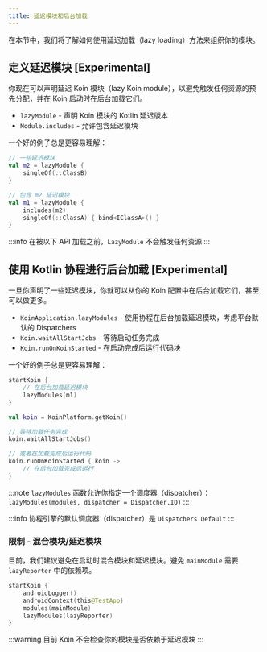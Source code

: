 ```yaml
---
title: 延迟模块和后台加载
---
```

在本节中，我们将了解如何使用延迟加载（lazy loading）方法来组织你的模块。

## 定义延迟模块 [Experimental]

你现在可以声明延迟 Koin 模块（lazy Koin module），以避免触发任何资源的预先分配，并在 Koin 启动时在后台加载它们。

- `lazyModule` - 声明 Koin 模块的 Kotlin 延迟版本
- `Module.includes` - 允许包含延迟模块

一个好的例子总是更容易理解：

```kotlin
// 一些延迟模块
val m2 = lazyModule {
    singleOf(::ClassB)
}

// 包含 m2 延迟模块
val m1 = lazyModule {
    includes(m2)
    singleOf(::ClassA) { bind<IClassA>() }
}
```

:::info
    在被以下 API 加载之前，`LazyModule` 不会触发任何资源
:::

## 使用 Kotlin 协程进行后台加载 [Experimental]

一旦你声明了一些延迟模块，你就可以从你的 Koin 配置中在后台加载它们，甚至可以做更多。

- `KoinApplication.lazyModules` - 使用协程在后台加载延迟模块，考虑平台默认的 Dispatchers
- `Koin.waitAllStartJobs` - 等待启动任务完成
- `Koin.runOnKoinStarted` - 在启动完成后运行代码块

一个好的例子总是更容易理解：

```kotlin
startKoin {
    // 在后台加载延迟模块
    lazyModules(m1)
}

val koin = KoinPlatform.getKoin()

// 等待加载任务完成
koin.waitAllStartJobs()

// 或者在加载完成后运行代码
koin.runOnKoinStarted { koin ->
    // 在后台加载完成后运行
}
```

:::note
    `lazyModules` 函数允许你指定一个调度器（dispatcher）：`lazyModules(modules, dispatcher = Dispatcher.IO)`
:::

:::info
    协程引擎的默认调度器（dispatcher）是 `Dispatchers.Default`
:::

### 限制 - 混合模块/延迟模块

目前，我们建议避免在启动时混合模块和延迟模块。避免 `mainModule` 需要 `lazyReporter` 中的依赖项。

```kotlin
startKoin {
    androidLogger()
    androidContext(this@TestApp)
    modules(mainModule)
    lazyModules(lazyReporter)
}
```

:::warning
目前 Koin 不会检查你的模块是否依赖于延迟模块
:::